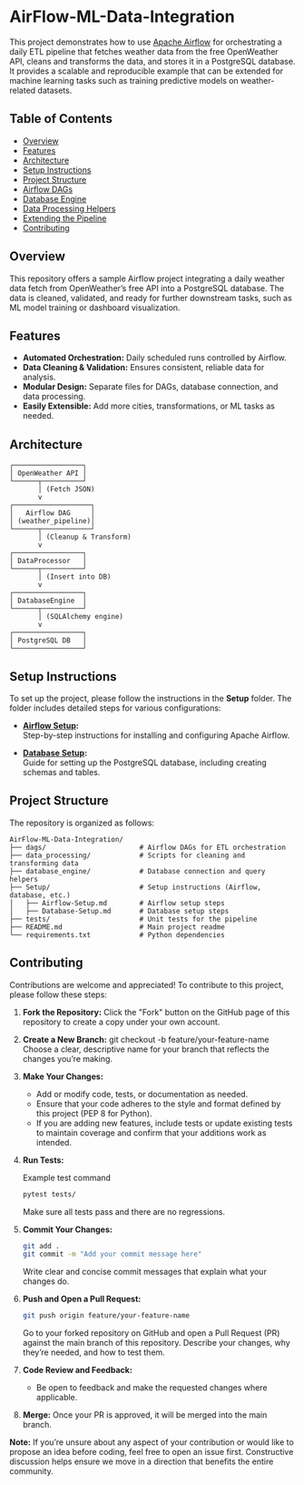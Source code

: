 # AirFlow-ML-Data-Integration

This project demonstrates how to use [Apache Airflow](https://airflow.apache.org/) for orchestrating a daily ETL pipeline that fetches weather data from the free OpenWeather API, cleans and transforms the data, and stores it in a PostgreSQL database. It provides a scalable and reproducible example that can be extended for machine learning tasks such as training predictive models on weather-related datasets.


## Table of Contents
- [Overview](#overview)
- [Features](#features)
- [Architecture](#architecture)
- [Setup Instructions](#setup-instructions)
- [Project Structure](#project-structure)
- [Airflow DAGs](#airflow-dags)
- [Database Engine](#database-engine)
- [Data Processing Helpers](#data-processing-helpers)
- [Extending the Pipeline](#extending-the-pipeline)
- [Contributing](#contributing)

## Overview
This repository offers a sample Airflow project integrating a daily weather data fetch from OpenWeather’s free API into a PostgreSQL database. The data is cleaned, validated, and ready for further downstream tasks, such as ML model training or dashboard visualization.

## Features
- **Automated Orchestration:** Daily scheduled runs controlled by Airflow.
- **Data Cleaning & Validation:** Ensures consistent, reliable data for analysis.
- **Modular Design:** Separate files for DAGs, database connection, and data processing.
- **Easily Extensible:** Add more cities, transformations, or ML tasks as needed.

## Architecture
```plaintext
┌─────────────────┐
│ OpenWeather API │
└──────┬──────────┘
       │ (Fetch JSON)
       v
┌───────────────────┐
│   Airflow DAG     │
│ (weather_pipeline)│
└──────┬────────────┘
       │ (Cleanup & Transform)
       v
┌─────────────────┐
│ DataProcessor   │
└──────┬──────────┘
       │ (Insert into DB)
       v
┌─────────────────┐
│ DatabaseEngine  │
└──────┬──────────┘
       │ (SQLAlchemy engine)
       v
┌─────────────────┐
│ PostgreSQL DB   │
└─────────────────┘

```
## Setup Instructions

To set up the project, please follow the instructions in the **Setup** folder. The folder includes detailed steps for various configurations:

- **[Airflow Setup](./Setup/Airflow-Setup.md):**  
  Step-by-step instructions for installing and configuring Apache Airflow.

- **[Database Setup](./Setup/Database-Setup.md):**  
  Guide for setting up the PostgreSQL database, including creating schemas and tables.

## Project Structure

The repository is organized as follows:

```plaintext
AirFlow-ML-Data-Integration/
├── dags/                       # Airflow DAGs for ETL orchestration
├── data_processing/            # Scripts for cleaning and transforming data
├── database_engine/            # Database connection and query helpers
├── Setup/                      # Setup instructions (Airflow, database, etc.)
│   ├── Airflow-Setup.md        # Airflow setup steps
│   ├── Database-Setup.md       # Database setup steps
├── tests/                      # Unit tests for the pipeline
├── README.md                   # Main project readme
└── requirements.txt            # Python dependencies
```


## Contributing

Contributions are welcome and appreciated! To contribute to this project, please follow these steps:

1. **Fork the Repository:**
   Click the "Fork" button on the GitHub page of this repository to create a copy under your own account.

2. **Create a New Branch:**
   git checkout -b feature/your-feature-name
   Choose a clear, descriptive name for your branch that reflects the changes you’re making.

3. **Make Your Changes:**
   - Add or modify code, tests, or documentation as needed.
   - Ensure that your code adheres to the style and format defined by this project (PEP 8 for Python).
   - If you are adding new features, include tests or update existing tests to maintain coverage and confirm that your additions work as intended.

4. **Run Tests:**

   Example test command
   ```bash
   pytest tests/
   ```
   Make sure all tests pass and there are no regressions.

5. **Commit Your Changes:**
   ```bash
   git add .
   git commit -m "Add your commit message here"
   ```
   Write clear and concise commit messages that explain what your changes do.

6. **Push and Open a Pull Request:**
   ```bash
   git push origin feature/your-feature-name
   ```
   Go to your forked repository on GitHub and open a Pull Request (PR) against the main branch of this repository. Describe your changes, why they’re needed, and how to test them.

7. **Code Review and Feedback:**
   - Be open to feedback and make the requested changes where applicable.

8. **Merge:**
   Once your PR is approved, it will be merged into the main branch.

**Note:** If you’re unsure about any aspect of your contribution or would like to propose an idea before coding, feel free to open an issue first. Constructive discussion helps ensure we move in a direction that benefits the entire community.
